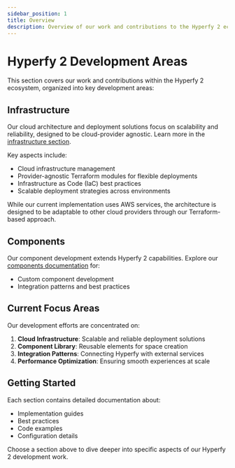 ```yaml
---
sidebar_position: 1
title: Overview
description: Overview of our work and contributions to the Hyperfy 2 ecosystem
---
```


# Hyperfy 2 Development Areas

This section covers our work and contributions within the Hyperfy 2 ecosystem, organized into key development areas:

## Infrastructure

Our cloud architecture and deployment solutions focus on scalability and reliability, designed to be cloud-provider agnostic. Learn more in the [infrastructure section](/docs/hyperfy-2/infrastructure/overview).

Key aspects include:
- Cloud infrastructure management
- Provider-agnostic Terraform modules for flexible deployments
- Infrastructure as Code (IaC) best practices
- Scalable deployment strategies across environments

While our current implementation uses AWS services, the architecture is designed to be adaptable to other cloud providers through our Terraform-based approach.

## Components

Our component development extends Hyperfy 2 capabilities. Explore our [components documentation](/docs/hyperfy-2/components/overview) for:
- Custom component development
- Integration patterns and best practices

## Current Focus Areas

Our development efforts are concentrated on:
1. **Cloud Infrastructure**: Scalable and reliable deployment solutions
2. **Component Library**: Reusable elements for space creation
3. **Integration Patterns**: Connecting Hyperfy with external services
4. **Performance Optimization**: Ensuring smooth experiences at scale

## Getting Started

Each section contains detailed documentation about:
- Implementation guides
- Best practices
- Code examples
- Configuration details

Choose a section above to dive deeper into specific aspects of our Hyperfy 2 development work.
